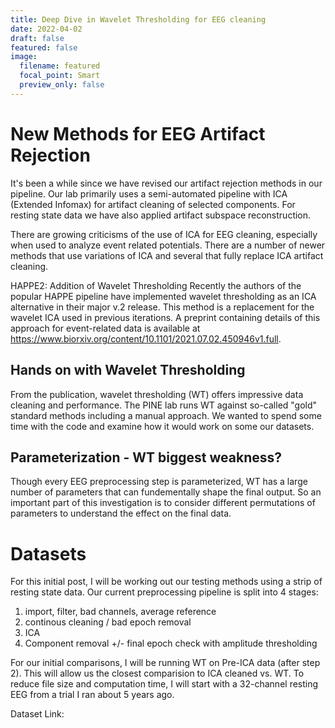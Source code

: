 ```yaml
---
title: Deep Dive in Wavelet Thresholding for EEG cleaning
date: 2022-04-02
draft: false
featured: false
image:
  filename: featured
  focal_point: Smart
  preview_only: false
---
```

# New Methods for EEG Artifact Rejection 

It's been a while since we have revised our artifact rejection methods in our pipeline. Our lab primarily uses a semi-automated pipeline with ICA (Extended Infomax) for artifact cleaning of selected components. For resting state data we have also applied artifact subspace reconstruction.

There are growing criticisms of the use of ICA for EEG cleaning, especially when used to analyze event related potentials. There are a number of newer methods that use variations of ICA and several that fully replace ICA artifact cleaning. 

HAPPE2: Addition of Wavelet Thresholding
Recently the authors of the popular HAPPE pipeline have implemented wavelet thresholding as an ICA alternative in their major v.2 release. This method is a replacement for the wavelet ICA used in previous iterations. A preprint containing details of this approach for event-related data is available at <https://www.biorxiv.org/content/10.1101/2021.07.02.450946v1.full>.


## Hands on with Wavelet Thresholding
From the publication, wavelet thresholding (WT) offers impressive data cleaning and performance. The PINE lab runs WT against so-called "gold" standard methods including a manual approach. We wanted to spend some time with the code and examine how it would work on some our datasets.

## Parameterization - WT biggest weakness?
Though every EEG preprocessing step is parameterized, WT has a large number of parameters that can fundementally shape the final output. So an important part of this investigation is to consider different permutations of parameters to understand the effect on the final data.

# Datasets
For this initial post, I will be working out our testing methods using a strip of resting state data. Our current preprocessing pipeline is split into 4 stages:
1. import, filter, bad channels, average reference
2. continous cleaning / bad epoch removal
3. ICA
4. Component removal +/- final epoch check with amplitude thresholding

For our initial comparisons, I will be running WT on Pre-ICA data (after step 2). This will allow us the closest comparision to ICA cleaned vs. WT. To reduce file size and computation time, I will start with a 32-channel resting EEG from a trial I ran about 5 years ago. 

Dataset Link:
